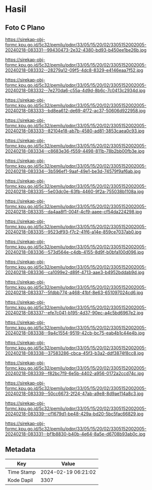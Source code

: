 # Hasil

## Foto C Plano

https://sirekap-obj-formc.kpu.go.id/5c32/pemilu/pdpr/33/05/15/20/02/3305152002005-20240218-083331--99430473-2e32-4380-bd93-b450ee1be26b.jpg

https://sirekap-obj-formc.kpu.go.id/5c32/pemilu/pdpr/33/05/15/20/02/3305152002005-20240218-083332--28279a12-09f5-4dc8-8329-e4146eaa7f52.jpg

https://sirekap-obj-formc.kpu.go.id/5c32/pemilu/pdpr/33/05/15/20/02/3305152002005-20240218-083332--7e270da6-c55a-4d9d-8b6c-7c0413c2934d.jpg

https://sirekap-obj-formc.kpu.go.id/5c32/pemilu/pdpr/33/05/15/20/02/3305152002005-20240218-083333--bd8ea612-de69-4f72-ac37-50606d922958.jpg

https://sirekap-obj-formc.kpu.go.id/5c32/pemilu/pdpr/33/05/15/20/02/3305152002005-20240218-083333--82104e18-ab7b-4580-ad81-3853caea0c93.jpg

https://sirekap-obj-formc.kpu.go.id/5c32/pemilu/pdpr/33/05/15/20/02/3305152002005-20240218-083334--c8683e36-f559-4498-811b-78b2bb00fb3e.jpg

https://sirekap-obj-formc.kpu.go.id/5c32/pemilu/pdpr/33/05/15/20/02/3305152002005-20240218-083334--3b596ef1-9aaf-49e1-be3d-74579f9af6ab.jpg

https://sirekap-obj-formc.kpu.go.id/5c32/pemilu/pdpr/33/05/15/20/02/3305152002005-20240218-083335--5e03dc0e-63fb-4460-9f2a-755038b1108a.jpg

https://sirekap-obj-formc.kpu.go.id/5c32/pemilu/pdpr/33/05/15/20/02/3305152002005-20240218-083335--da4aa8f1-004f-4cf9-aaee-cf54da224298.jpg

https://sirekap-obj-formc.kpu.go.id/5c32/pemilu/pdpr/33/05/15/20/02/3305152002005-20240218-083335--9523df93-f7c2-41f6-a14e-859ce7037ab0.jpg

https://sirekap-obj-formc.kpu.go.id/5c32/pemilu/pdpr/33/05/15/20/02/3305152002005-20240218-083336--573d564e-c4db-4155-8d9f-b0bfa100d096.jpg

https://sirekap-obj-formc.kpu.go.id/5c32/pemilu/pdpr/33/05/15/20/02/3305152002005-20240218-083336--ca1099e2-d89f-4713-aae3-b4952bddab9d.jpg

https://sirekap-obj-formc.kpu.go.id/5c32/pemilu/pdpr/33/05/15/20/02/3305152002005-20240218-083337--5fdbb774-a468-41bf-8e63-651097024cd6.jpg

https://sirekap-obj-formc.kpu.go.id/5c32/pemilu/pdpr/33/05/15/20/02/3305152002005-20240218-083337--efe7c041-b195-4d37-90ec-a4c5bd6967e2.jpg

https://sirekap-obj-formc.kpu.go.id/5c32/pemilu/pdpr/33/05/15/20/02/3305152002005-20240218-083338--9a4c1554-9519-42cb-bc75-eab4b1c44e4b.jpg

https://sirekap-obj-formc.kpu.go.id/5c32/pemilu/pdpr/33/05/15/20/02/3305152002005-20240218-083338--37583286-cbca-45f3-b3a2-ddf3874f8cc8.jpg

https://sirekap-obj-formc.kpu.go.id/5c32/pemilu/pdpr/33/05/15/20/02/3305152002005-20240218-083339--f82bc7f9-6e5b-4402-a956-0172a2ccd74c.jpg

https://sirekap-obj-formc.kpu.go.id/5c32/pemilu/pdpr/33/05/15/20/02/3305152002005-20240218-083339--50cc6673-2f24-47ab-a9e8-8d9ae114a8c3.jpg

https://sirekap-obj-formc.kpu.go.id/5c32/pemilu/pdpr/33/05/15/20/02/3305152002005-20240218-083339--cf1679d1-be48-429a-bd20-5bc5fac66829.jpg

https://sirekap-obj-formc.kpu.go.id/5c32/pemilu/pdpr/33/05/15/20/02/3305152002005-20240218-083331--bf1b8830-b40b-4e64-8a5e-d6708b93ab0c.jpg


## Metadata

| Key        | Value               |
| ---------- | ------------------- |
| Time Stamp | 2024-02-19 06:21:02 |
| Kode Dapil | 3307                |



